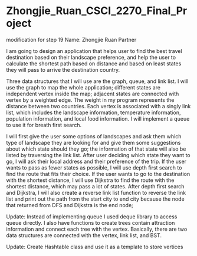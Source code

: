 # Zhongjie_Ruan_CSCI_2270_Final_Project

modification for step 19 
Name: Zhongjie Ruan Partner

I am going to design an application that helps user to find the best travel destination based on their landscape preference, and help the user to calculate the shortest path based on distance and based on least states they will pass to arrive the destination country. 

Three data structures that I will use are the graph, queue, and link list. I will use the graph to map the whole application; different states are independent vertex inside the map; adjacent states are connected with vertex by a weighted edge. The weight in my program represents the distance between two countries. Each vertex is associated with a singly link list, which includes the landscape information, temperature information, population information, and local food information. I will implement a queue to use it for breath first search.

I will first give the user some options of landscapes and ask them which type of landscape they are looking for and give them some suggestions about which state should they go; the information of that state will also be listed by traversing the link list. After user deciding which state they want to go, I will ask their local address and their preference of the trip. If the user wants to pass as fewer states as possible, I will use depth first search to find the route that fits their choice. If the user wants to go to the destination with the shortest distance, I will use Dijkstra to find the route with the shortest distance, which may pass a lot of states. After depth first search and Dijkstra, I will also create a reverse link list function to reverse the link list and print out the path from the start city to end city because the node that returned from DFS and Dijkstra is the end node;

Update:
Instead of implementing queue I used deque library to access queue directly. I also have functions to create trees contain attraction information and connect each tree with the vertex. Basically, there are two data structures are connected with the vertex, link list, and BST.

Update:
Create Hashtable class and use it as a template to store vertices
